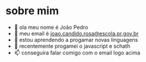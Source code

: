 # sobre mim
- 👋 ola meu nome é João Pedro
- 👀 meu email é joao.candido.rosa@escola.pr.gov.br
- 🌱 estou aprendendo a progamar novas linguagens
- 💞️ recentemente progamei o javascript e schath
- 📫 conseguira falar comigo com o email logo acima
